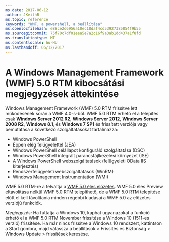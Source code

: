 ```yaml
---
ms.date: 2017-06-12
author: JKeithB
ms.topic: reference
keywords: "WMF, a powershell, a beállítása"
ms.openlocfilehash: e88ce2d6956a10ec18daf4cd53927385854f9b55
ms.sourcegitcommit: 75f70c7df01eea5e7a2c16f9a3ab1dd437a1f8fd
ms.translationtype: MT
ms.contentlocale: hu-HU
ms.lasthandoff: 06/12/2017
---
```

# <a name="windows-management-framework-wmf-50-rtm-release-notes-overview"></a>A Windows Management Framework (WMF) 5.0 RTM kibocsátási megjegyzések áttekintése

Windows Management Framework (WMF) 5.0 RTM frissítve lett működésének során a WMF 4.0-s-ből. WMF 5.0 RTM érhető el a telepítés csak **Windows Server 2012 R2**, **Windows Server 2012**, **Windows Server 2008 R2**, **Windows 8.1**, és **Windows 7 SP1** és frissített verziója vagy bemutatása a következő szolgáltatásokat tartalmazza:

- Windows PowerShell
- Éppen elég felügyelettel (JEA)
- Windows PowerShell célállapot konfiguráló szolgáltatása (DSC)
- Windows PowerShell integrált parancsfájlkezelési környezet (ISE)
- A Windows PowerShell webszolgáltatások (felügyeleti OData IIS kiterjesztés) 
- Rendszerfelügyeleti webszolgáltatások (WinRM)
- Windows Management Instrumentation (WMI) 

WMF 5.0 RTM-re a felváltja a [WMF 5.0 éles előzetes](http://blogs.msdn.com/b/powershell/archive/2015/08/31/windows-management-framework-5-0-production-preview-is-now-available.aspx). WMF 5.0 éles Preview eltávolítása nélkül WMF 5.0 RTM telepíthető, de a WMF 5.0 RTM telepítése előtt el kell távolítania minden régebbi kiadásai a WMF 5.0 az előzetes verziójú funkciók.

*Megjegyzés:* Ha futtatja a Windows 10, kaphat ugyanazokat a funkció érhető el a WMF 5.0 RTM November frissítése a Windows 10 (1511-es verzió) frissítése. Ha már nincs frissítve a Windows 10 rendszert, kattintson a Start gombra, majd válassza a beállítások > Frissítés és Biztonság > Windows Update > frissítések keresése. 

